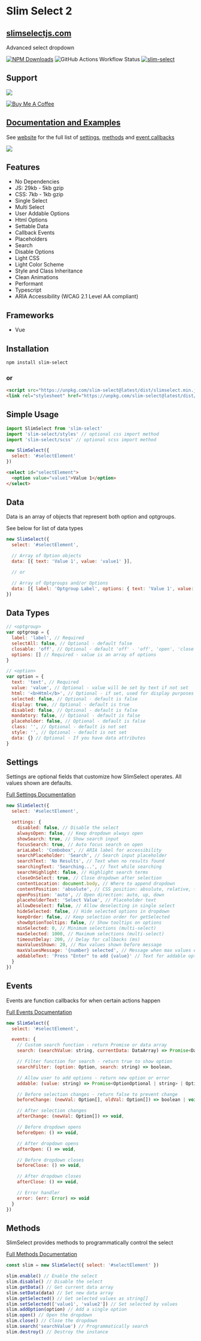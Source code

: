# Slim Select 2

## [slimselectjs.com](https://slimselectjs.com)

Advanced select dropdown

[![NPM Downloads](https://img.shields.io/npm/dt/slim-select.svg)](https://www.npmjs.com/package/slim-select)
![GitHub Actions Workflow Status](https://img.shields.io/github/actions/workflow/status/brianvoe/slim-select/jest.yml?logo=jest&label=unit%20tests) [![slim-select](https://snyk.io/advisor/npm-package/slim-select/badge.svg)](https://snyk.io/advisor/npm-package/slim-select)

## Support

[![](https://img.shields.io/static/v1?label=Sponsor&message=%E2%9D%A4&logo=GitHub&color=%23fe8e86)](https://github.com/sponsors/brianvoe)

<a href="https://www.buymeacoffee.com/brianvoe" target="_blank"><img src="https://www.buymeacoffee.com/assets/img/custom_images/orange_img.png" alt="Buy Me A Coffee" style="height: auto !important;width: auto !important;" ></a>

## [Documentation and Examples](https://slimselectjs.com)

See [website](https://slimselectjs.com) for the full list of [settings](https://slimselectjs.com/settings), [methods](https://slimselectjs.com/methods) and [event callbacks](https://slimselectjs.com/events)

![](https://raw.githubusercontent.com/brianvoe/slim-select/master/slimselect.gif)

## Features

- No Dependencies
- JS: 29kb - 5kb gzip
- CSS: 7kb - 1kb gzip
- Single Select
- Multi Select
- User Addable Options
- Html Options
- Settable Data
- Callback Events
- Placeholders
- Search
- Disable Options
- Light CSS
- Light Color Scheme
- Style and Class Inheritance
- Clean Animations
- Performant
- Typescript
- ARIA Accessibility (WCAG 2.1 Level AA compliant)

## Frameworks

- Vue

## Installation

```bash
npm install slim-select
```

### or

```html
<script src="https://unpkg.com/slim-select@latest/dist/slimselect.min.js"></script>
<link rel="stylesheet" href="https://unpkg.com/slim-select@latest/dist/slimselect.css" />
```

## Simple Usage

```javascript
import SlimSelect from 'slim-select'
import 'slim-select/styles' // optional css import method
import 'slim-select/scss' // optional scss import method

new SlimSelect({
  select: '#selectElement'
})
```

```html
<select id="selectElement">
  <option value="value1">Value 1</option>
</select>
```

## Data

Data is an array of objects that represent both option and optgroups.

See below for list of data types

```javascript
new SlimSelect({
  select: '#selectElement',

  // Array of Option objects
  data: [{ text: 'Value 1', value: 'value1' }],

  // or

  // Array of Optgroups and/or Options
  data: [{ label: 'Optgroup Label', options: { text: 'Value 1', value: 'value1' } }]
})
```

## Data Types

```javascript
// <optgroup>
var optgroup = {
  label: 'label', // Required
  selectAll: false, // Optional - default false
  closable: 'off', // Optional - default 'off' - 'off', 'open', 'close'
  options: [] // Required - value is an array of options
}

// <option>
var option = {
  text: 'text', // Required
  value: 'value', // Optional - value will be set by text if not set
  html: '<b>Html</b>', // Optional - if set, used for display purposes
  selected: false, // Optional - default is false
  display: true, // Optional - default is true
  disabled: false, // Optional - default is false
  mandatory: false, // Optional - default is false
  placeholder: false, // Optional - default is false
  class: '', // Optional - default is not set
  style: '', // Optional - default is not set
  data: {} // Optional - If you have data attributes
}
```

## Settings

Settings are optional fields that customize how SlimSelect operates. All values shown are defaults.

[Full Settings Documentation](https://slimselectjs.com/settings)

```javascript
new SlimSelect({
  select: '#selectElement',

  settings: {
    disabled: false, // Disable the select
    alwaysOpen: false, // Keep dropdown always open
    showSearch: true, // Show search input
    focusSearch: true, // Auto focus search on open
    ariaLabel: 'Combobox', // ARIA label for accessibility
    searchPlaceholder: 'Search', // Search input placeholder
    searchText: 'No Results', // Text when no results found
    searchingText: 'Searching...', // Text while searching
    searchHighlight: false, // Highlight search terms
    closeOnSelect: true, // Close dropdown after selection
    contentLocation: document.body, // Where to append dropdown
    contentPosition: 'absolute', // CSS position: absolute, relative, fixed
    openPosition: 'auto', // Open direction: auto, up, down
    placeholderText: 'Select Value', // Placeholder text
    allowDeselect: false, // Allow deselecting in single select
    hideSelected: false, // Hide selected options in dropdown
    keepOrder: false, // Keep selection order for getSelected
    showOptionTooltips: false, // Show tooltips on options
    minSelected: 0, // Minimum selections (multi-select)
    maxSelected: 1000, // Maximum selections (multi-select)
    timeoutDelay: 200, // Delay for callbacks (ms)
    maxValuesShown: 20, // Max values shown before message
    maxValuesMessage: '{number} selected', // Message when max values exceeded
    addableText: 'Press "Enter" to add {value}' // Text for addable option
  }
})
```

## Events

Events are function callbacks for when certain actions happen

[Full Events Documentation](https://slimselectjs.com/events)

```javascript
new SlimSelect({
  select: '#selectElement',

  events: {
    // Custom search function - return Promise or data array
    search: (searchValue: string, currentData: DataArray) => Promise<DataArrayPartial> | DataArrayPartial,

    // Filter function for search - return true to show option
    searchFilter: (option: Option, search: string) => boolean,

    // Allow user to add options - return new option or error
    addable: (value: string) => Promise<OptionOptional | string> | OptionOptional | string | Error,

    // Before selection changes - return false to prevent change
    beforeChange: (newVal: Option[], oldVal: Option[]) => boolean | void,

    // After selection changes
    afterChange: (newVal: Option[]) => void,

    // Before dropdown opens
    beforeOpen: () => void,

    // After dropdown opens
    afterOpen: () => void,

    // Before dropdown closes
    beforeClose: () => void,

    // After dropdown closes
    afterClose: () => void,

    // Error handler
    error: (err: Error) => void
  }
})
```

## Methods

SlimSelect provides methods to programmatically control the select

[Full Methods Documentation](https://slimselectjs.com/methods)

```javascript
const slim = new SlimSelect({ select: '#selectElement' })

slim.enable() // Enable the select
slim.disable() // Disable the select
slim.getData() // Get current data array
slim.setData(data) // Set new data array
slim.getSelected() // Get selected values as string[]
slim.setSelected(['value1', 'value2']) // Set selected by values
slim.addOption(option) // Add a single option
slim.open() // Open the dropdown
slim.close() // Close the dropdown
slim.search('searchValue') // Programmatically search
slim.destroy() // Destroy the instance
```

